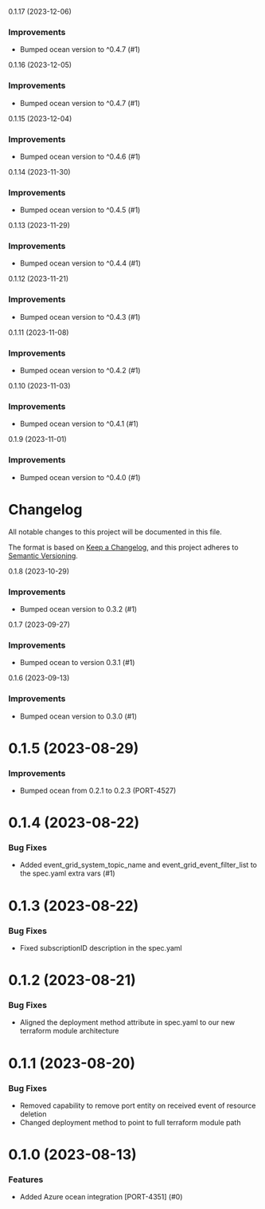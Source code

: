 0.1.17 (2023-12-06)

### Improvements

- Bumped ocean version to ^0.4.7 (#1)


0.1.16 (2023-12-05)

### Improvements

- Bumped ocean version to ^0.4.7 (#1)


0.1.15 (2023-12-04)

### Improvements

- Bumped ocean version to ^0.4.6 (#1)


0.1.14 (2023-11-30)

### Improvements

- Bumped ocean version to ^0.4.5 (#1)


0.1.13 (2023-11-29)

### Improvements

- Bumped ocean version to ^0.4.4 (#1)


0.1.12 (2023-11-21)

### Improvements

- Bumped ocean version to ^0.4.3 (#1)


0.1.11 (2023-11-08)

### Improvements

- Bumped ocean version to ^0.4.2 (#1)


0.1.10 (2023-11-03)

### Improvements

- Bumped ocean version to ^0.4.1 (#1)


0.1.9 (2023-11-01)

### Improvements

- Bumped ocean version to ^0.4.0 (#1)


# Changelog

All notable changes to this project will be documented in this file.

The format is based on [Keep a Changelog](https://keepachangelog.com/en/1.0.0/),
and this project adheres to [Semantic Versioning](https://semver.org/spec/v2.0.0.html).

0.1.8 (2023-10-29)

### Improvements

- Bumped ocean version to 0.3.2 (#1)


0.1.7 (2023-09-27)

### Improvements

- Bumped ocean to version 0.3.1 (#1)


0.1.6 (2023-09-13)

### Improvements

- Bumped ocean version to 0.3.0 (#1)


# 0.1.5 (2023-08-29)

### Improvements

- Bumped ocean from 0.2.1 to 0.2.3 (PORT-4527)


# 0.1.4 (2023-08-22)

### Bug Fixes

- Added event_grid_system_topic_name and event_grid_event_filter_list to the spec.yaml extra vars (#1)


# 0.1.3 (2023-08-22)

### Bug Fixes

- Fixed subscriptionID description in the spec.yaml


# 0.1.2 (2023-08-21)

### Bug Fixes

- Aligned the deployment method attribute in spec.yaml to our new terraform module architecture


# 0.1.1 (2023-08-20)

### Bug Fixes

- Removed capability to remove port entity on received event of resource deletion
- Changed deployment method to point to full terraform module path

# 0.1.0 (2023-08-13)

### Features

- Added Azure ocean integration [PORT-4351] (#0)
